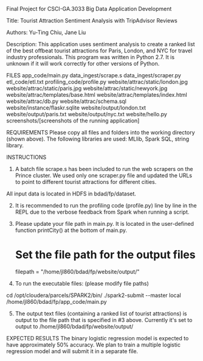 Final Project for CSCI-GA.3033 Big Data Application Development

Title: Tourist Attraction Sentiment Analysis with TripAdvisor Reviews

Authors: Yu-Ting Chiu, Jane Liu

Description: This application uses sentiment analysis to create a ranked list of the best offbeat tourist
    attractions for Paris, London, and NYC for travel industry professionals. This program was written in Python
    2.7. It is unknown if it will work correctly for other versions of Python.


FILES
app_code/main.py
data_ingest/scrape.s
data_ingest/scraper.py
etl_code/etl.txt
profiling_code/profile.py
website/attrac/static/london.jpg
website/attrac/static/paris.jpg
website/attrac/static/newyork.jpg
website/attrac/templates/base.html
website/attrac/templates/index.html
website/attrac/db.py
website/attrac/schema.sql
website/instance/flaskr.sqlite
website/output/london.txt
website/output/paris.txt
website/output/nyc.txt
website/hello.py
screenshots/[screenshots of the running application]


REQUIREMENTS
Please copy all files and folders into the working directory (shown above). The following libraries are used: MLlib,
Spark SQL, string library.


INSTRUCTIONS

1. A batch file scrape.s has been included to run the web scrapers on the Prince cluster. We used only one
scraper.py file and updated the URLs to point to different tourist attractions for different cities.

All input data is located in HDFS in bdad/fp/dataset.

2. It is recommended to run the profiling code (profile.py) line by line in the REPL due to the verbose feedback from
Spark  when running a script.

3. Please update your file path in main.py. It is located in the user-defined function printCity() at the bottom
of main.py.

    # Set the file path for the output files
    filepath = "/home/jl860/bdad/fp/website/output/"

4. To run the executable files: (please modify file paths)

cd /opt/cloudera/parcels/SPARK2/bin/
./spark2-submit --master local /home/jl860/bdad/fp/app_code/main.py

5. The output text files (containing a ranked list of tourist attractions) is output to the file path that
is specified in #3 above. Currently it's set to output to /home/jl860/bdad/fp/website/output/


EXPECTED RESULTS
The binary logistic regression model is expected to have approximately 50% accuracy.
We plan to train a multiple logistic regression model and will submit it in a separate file.

